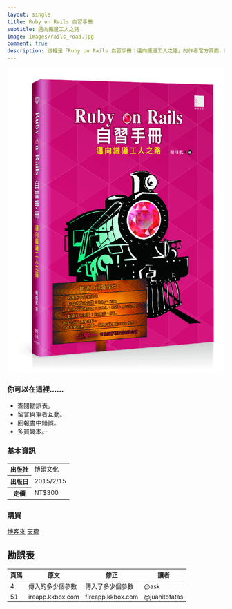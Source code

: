 ```yaml
---
layout: single
title: Ruby on Rails 自習手冊
subtitle: 邁向鐵道工人之路
image: images/rails_road.jpg
comment: true
description: 這裡是「Ruby on Rails 自習手冊：邁向鐵道工人之路」的作者官方頁面，附上勘誤表與購買連結，並歡迎在這裡與作者互動、或者回報書中錯誤。
---
```


<div class="row">
  <div class="col-md-6"><img src="/images/rails_road.jpg" alt=""></div>
  <div class="col-md-6">
    <h3>你可以在這裡……</h3>
    <ul>
      <li>查閱勘誤表。</li>
      <li>留言與筆者互動。</li>
      <li>回報書中錯誤。</li>
      <li><del>多買幾本。</del></li>
    </ul>
    <h3>基本資訊</h3>
    <table class="table">
      <tr><th>出版社</th><td><a href="http://www.drmaster.com.tw/Bookinfo.asp?BookID=MP21504" target="_blank">博碩文化</a></td></tr>
      <tr><th>出版日</th><td>2015/2/15</td></tr>
      <tr><th>定價</th><td>NT$300</td></tr>
    </table>
    <h3>購買</h3>
    <a href="http://www.books.com.tw/products/0010666097" class="button button-icon big grass" target="_blank"><i class="fa fa-shopping-cart"></i>博客來</a>
    <a href="http://www.tenlong.com.tw/items/9789862019948" class="button button-icon big grass" target="_blank"><i class="fa fa-shopping-cart"></i>天瓏</a>
  </div>
</div>

## 勘誤表

頁碼 | 原文             | 修正              | 讀者
---  | ---              | ---               | ---
4    | 傳入的多少個參數 | 傳入了多少個參數  | @ask
51   | ireapp.kkbox.com | fireapp.kkbox.com | @juanitofatas
